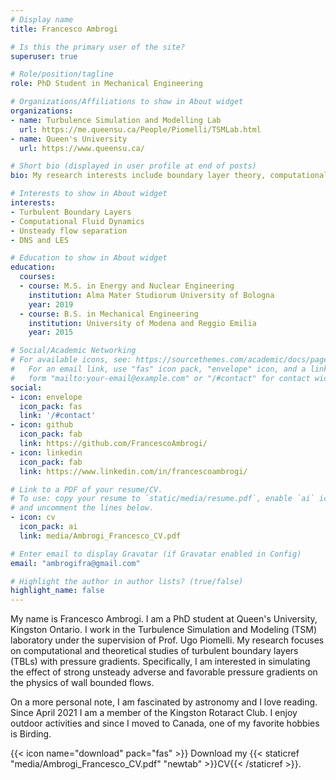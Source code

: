 ```yaml
---
# Display name
title: Francesco Ambrogi

# Is this the primary user of the site?
superuser: true

# Role/position/tagline
role: PhD Student in Mechanical Engineering

# Organizations/Affiliations to show in About widget
organizations:
- name: Turbulence Simulation and Modelling Lab
  url: https://me.queensu.ca/People/Piomelli/TSMLab.html
- name: Queen's University
  url: https://www.queensu.ca/

# Short bio (displayed in user profile at end of posts)
bio: My research interests include boundary layer theory, computational fluid dynamics, direct numerical and large eddy simulations of turbulent flows.

# Interests to show in About widget
interests:
- Turbulent Boundary Layers
- Computational Fluid Dynamics
- Unsteady flow separation
- DNS and LES

# Education to show in About widget
education:
  courses:
  - course: M.S. in Energy and Nuclear Engineering
    institution: Alma Mater Studiorum University of Bologna
    year: 2019
  - course: B.S. in Mechanical Engineering
    institution: University of Modena and Reggio Emilia
    year: 2015

# Social/Academic Networking
# For available icons, see: https://sourcethemes.com/academic/docs/page-builder/#icons
#   For an email link, use "fas" icon pack, "envelope" icon, and a link in the
#   form "mailto:your-email@example.com" or "/#contact" for contact widget.
social:
- icon: envelope
  icon_pack: fas
  link: '/#contact'
- icon: github
  icon_pack: fab
  link: https://github.com/FrancescoAmbrogi/
- icon: linkedin
  icon_pack: fab
  link: https://www.linkedin.com/in/francescoambrogi/

# Link to a PDF of your resume/CV.
# To use: copy your resume to `static/media/resume.pdf`, enable `ai` icons in `params.toml`, 
# and uncomment the lines below.
- icon: cv
  icon_pack: ai
  link: media/Ambrogi_Francesco_CV.pdf

# Enter email to display Gravatar (if Gravatar enabled in Config)
email: "ambrogifra@gmail.com"

# Highlight the author in author lists? (true/false)
highlight_name: false
---
```


My name is Francesco Ambrogi. I am a PhD student at Queen's University, Kingston Ontario. I work in the Turbulence Simulation and Modeling (TSM) laboratory under the supervision of Prof. Ugo Piomelli. My research focuses on computational and theoretical studies of turbulent boundary layers (TBLs) with pressure gradients. Specifically, I am interested in simulating the effect of strong unsteady adverse and favorable pressure gradients on the physics of wall bounded flows.

On a more personal note, I am fascinated by astronomy and I love reading. Since April 2021 I am a member of the Kingston Rotaract Club. I enjoy outdoor activities and since I moved to Canada, one of my favorite hobbies is Birding. 

{{< icon name="download" pack="fas" >}} Download my {{< staticref "media/Ambrogi_Francesco_CV.pdf" "newtab" >}}CV{{< /staticref >}}.
